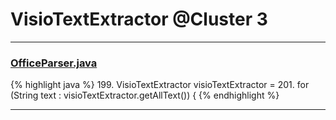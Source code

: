 # VisioTextExtractor @Cluster 3

***

### [OfficeParser.java](https://searchcode.com/codesearch/view/111785560/)
{% highlight java %}
199. VisioTextExtractor visioTextExtractor =
201. for (String text : visioTextExtractor.getAllText()) {
{% endhighlight %}

***


